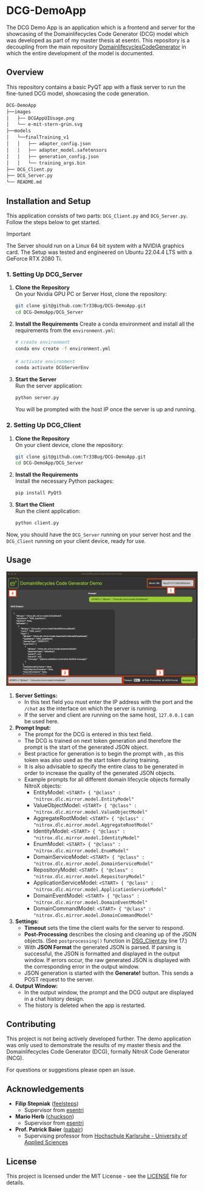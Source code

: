 # DCG-DemoApp
The DCG Demo App is an application which is a frontend and server for the showcasing of the Domainlifecycles Code Generator (DCG) model which was developed as part of my master thesis at esentri. 
This repository is a decoupling from the main repository [DomainlifecyclesCodeGenerator](https://github.com/Tr33Bug/DomainlifecyclesCodeGenerator) in which the entire development of the model is documented. 

## Overview
This repository contains a basic PyQT app with a flask server to run the fine-tuned DCG model, showcasing the code generation.

```bash
DCG-DemoApp
├──images
│   ├── DCGAppUIUsage.png
│   └── e-mit-stern-grün.svg
├──models
│   └──finalTraining_v1
│   │   ├── adapter_config.json
│   │   ├── adapter_model.safetensors
│   │   ├── generation_config.json
│   │   └── training_args.bin
├── DCG_Client.py
├── DCG_Server.py
└── README.md
```

## Installation and Setup

This application consists of two parts: `DCG_Client.py` and `DCG_Server.py`. Follow the steps below to get started.

> [!IMPORTANT] 
> The Server should run on a Linux 64 bit system with a NVIDIA graphics card. The Setup was tested and engineered on Ubuntu 22.04.4 LTS with a GeForce RTX 2080 Ti. 

### 1. Setting Up DCG_Server

1. **Clone the Repository**  
   On your Nvidia GPU PC or Server Host, clone the repository:
   ```bash
   git clone git@github.com:Tr33Bug/DCG-DemoApp.git
   cd DCG-DemoApp/DCG_Server
   ```

2. **Install the Requirements**
   Create a conda environment and install all the requirements from the `environment.yml`:
   ```bash
   # create environment
   conda env create -f environment.yml

   # activate environment
   conda activate DCGServerEnv
   ```

3. **Start the Server**  
   Run the server application:
   ```bash
   python server.py
   ```
   You will be prompted with the host IP once the server is up and running.

### 2. Setting Up DCG_Client

1. **Clone the Repository**  
   On your client device, clone the repository:
   ```bash
   git clone git@github.com:Tr33Bug/DCG-DemoApp.git
   cd DCG-DemoApp/DCG_Server
   ```

2. **Install the Requirements**  
   Install the necessary Python packages:
   ```bash
   pip install PyQt5
   ```

3. **Start the Client**  
   Run the client application:
   ```bash
   python client.py
   ```

Now, you should have the `DCG_Server` running on your server host and the `DCG_Client` running on your client device, ready for use.


## Usage
![UI-WithAnnotations](images/DCGAppUIUsage.png)

1. **Server Settings:**
    - In this text field you must enter the IP address with the port and the `/chat` as the interface on which the server is running. 
    - If the server and client are running on the same host, `127.0.0.1` can be used here. 
2. **Prompt Input:**
    - The prompt for the DCG is entered in this text field. 
    - The DCG is trained on next token generation and therefore the prompt is the start of the generated JSON object. 
    - Best practice for generation is to begin the prompt with <START>, as this token was also used as the start token during training. 
    - It is also advisable to specify the entire class to be generated in order to increase the quality of the generated JSON objects. 
    - Example prompts for all different domain lifecycle objects formally NitroX objects:
        - EntityModel: `<START> { "@class" : "nitrox.dlc.mirror.model.EntityModel"`
        - ValueObjectModel: `<START> { "@class" : "nitrox.dlc.mirror.model.ValueObjectModel"`
        - AggregateRootModel: `<START> { "@class" : "nitrox.dlc.mirror.model.AggregateRootModel"`
        - IdentityModel: `<START> { "@class" : "nitrox.dlc.mirror.model.IdentityModel"`
        - EnumModel: `<START> { "@class" : "nitrox.dlc.mirror.model.EnumModel"`
        - DomainServiceModel: `<START> { "@class" : "nitrox.dlc.mirror.model.DomainServiceModel"`
        - RepositoryModel: `<START> { "@class" : "nitrox.dlc.mirror.model.RepositoryModel"`
        - ApplicationServiceModel: `<START> { "@class" : "nitrox.dlc.mirror.model.ApplicationServiceModel"`
        - DomainEventModel: `<START> { "@class" : "nitrox.dlc.mirror.model.DomainEventModel"`
        - DomainCommandModel: `<START> { "@class" : "nitrox.dlc.mirror.model.DomainCommandModel"`
3. **Settings:**
    - **Timeout** sets the time the client waits for the server to respond. 
    - **Post-Processing** describes the closing and cleaning up of the JSON objects. (See `postprocessing()` function in [DSG_Client.py](DSG_Client.py) line 17.)
    - With **JSON Format** the generated JSON is parsed. If parsing is successful, the JSON is formatted and displayed in the output window. If errors occur, the raw generated JSON is displayed with the corresponding error in the output window. 
    - JSON generation is started with the **Generate!** button. This sends a POST request to the server. 
4. **Output Window:**
    - In the output window, the prompt and the DCG output are displayed in a chat history design. 
    - The history is deleted when the app is restarted. 

## Contributing
This project is not being actively developed further. The demo application was only used to demonstrate the results of my master thesis and the Domainlifecycles Code Generator (DCG), formally NitroX Code Generator (NCG).

For questions or suggestions please open an issue.

## Acknowledgements
- **Filip Stepniak** ([feelsteps](https://github.com/feelsteps))
   - Supervisor from [esentri](https://esentri.com/)
- **Mario Herb** ([chuckson](https://github.com/chuckson))
   - Supervisor from [esentri](https://esentri.com/)
- **Prof. Patrick Baier** ([pabair](https://github.com/pabair))
   - Supervising professor from [Hochschule Karlsruhe - University of Applied Sciences](https://www.h-ka.de/)


## License
This project is licensed under the MIT License - see the [LICENSE](LICENSE) file for details.

